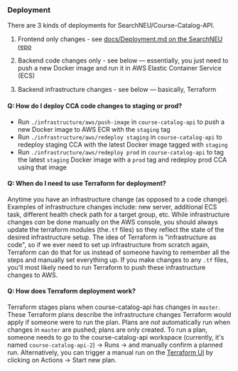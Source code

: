### Deployment

There are 3 kinds of deployments for SearchNEU/Course-Catalog-API.

1. Frontend only changes - see [docs/Deployment.md on the SearchNEU repo](https://github.com/sandboxnu/searchneu/pull/138/files#diff-e622cf45c9d4e0437231d2c9d263fcc5dc570d5efa5f46a9f919c73c109dea3dR1-R5)

2. Backend code changes only - see below — essentially, you just need to push a new Docker image and run it in AWS Elastic Container Service (ECS)

3. Backend infrastructure changes - see below — basically, Terraform

#### Q: How do I deploy CCA code changes to staging or prod?

- Run `./infrastructure/aws/push-image` in `course-catalog-api` to push a new Docker image to AWS ECR with the `staging` tag
- Run `./infrastructure/aws/redeploy staging` in `course-catalog-api` to redeploy staging CCA with the latest Docker image tagged with `staging`
- Run `./infrastructure/aws/redeploy prod` in `course-catalog-api` to tag the latest `staging` Docker image with a `prod` tag and redeploy prod CCA using that image

#### Q: When do I need to use Terraform for deployment?

Anytime you have an infrastructure change (as opposed to a code change). Examples of infrastructure changes include: new server, additional ECS task, different health check path for a target group, etc. While infrastructure changes _can_ be done manually on the AWS console, you should always update the terraform modules (the`.tf` files) so they reflect the state of the desired infrastructure setup. The idea of Terraform is "infrastructure as code", so if we ever need to set up infrastructure from scratch again, Terraform can do that for us instead of someone having to remember all the steps and manually set everything up. If you make changes to any `.tf` files, you'll most likely need to run Terraform to push these infrastructure changes to AWS.

#### Q: How does Terraform deployment work?

Terraform stages plans when course-catalog-api has changes in `master`. These Terraform plans describe the infrastructure changes Terraform would apply if someone were to run the plan. Plans are _not_ automatically run when changes in `master` are pushed; plans are only created. To run a plan, someone needs to go to the course-catalog-api workspace (currently, it's named `course-catalog-api-2`) -> Runs -> and manually confirm a planned run. Alternatively, you can trigger a manual run on the [Terraform UI](https://app.terraform.io/app/sandboxnu/workspaces/course-catalog-api-2) by clicking on Actions -> Start new plan.

